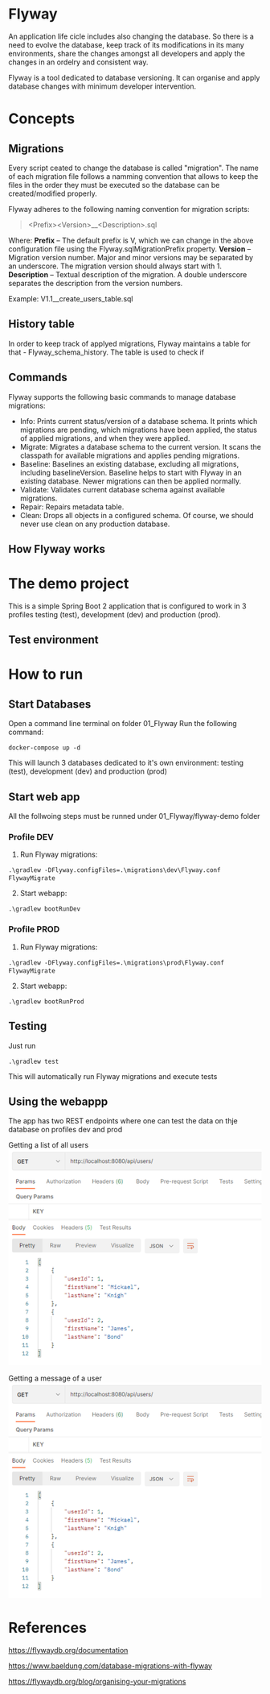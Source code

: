 # Flyway

An application life cicle includes also changing the database. So there is a need to evolve the database, keep track of its modifications in its many environments, share the changes amongst all developers and apply the changes in an ordelry and consistent way.

Flyway is a tool dedicated to database versioning. It can organise and apply database changes with minimum developer intervention.

# Concepts
## Migrations
Every script ceated to change the database is called "migration". The name of each migration file follows a namming convention that allows to keep the files in the order they must be executed so the database can be created/modified properly.

Flyway adheres to the following naming convention for migration scripts:

> \<Prefix\>\<Version\>__\<Description\>.sql

Where:
**Prefix** – The default prefix is V, which we can change in the above configuration file using the Flyway.sqlMigrationPrefix property.
**Version** – Migration version number. Major and minor versions may be separated by an underscore. The migration version should always start with 1.
**Description** – Textual description of the migration. A double underscore separates the description from the version numbers.

Example: V1.1__create_users_table.sql

## History table
In order to keep track of applyed migrations, Flyway maintains a table for that - Flyway_schema_history. The table is used to check if

## Commands
Flyway supports the following basic commands to manage database migrations:
- Info: Prints current status/version of a database schema. It prints which migrations are pending, which migrations have been applied, the status of applied migrations, and when they were applied.
- Migrate: Migrates a database schema to the current version. It scans the classpath for available migrations and applies pending migrations.
- Baseline: Baselines an existing database, excluding all migrations, including baselineVersion. Baseline helps to start with Flyway in an existing database. Newer migrations can then be applied normally.
- Validate: Validates current database schema against available migrations.
- Repair: Repairs metadata table.
- Clean: Drops all objects in a configured schema. Of course, we should never use clean on any production database.

## How Flyway works

# The demo project
This is a simple Spring Boot 2 application that is configured to work in 3 profiles testing (test), development (dev) and production (prod).

## Test environment

# How to run
## Start Databases

Open a command line terminal on folder 01_Flyway
Run the following command:
````
docker-compose up -d
````
This will launch 3 databases dedicated to it's own environment: testing (test), development (dev) and production (prod)

## Start web app
All the follwoing steps must be runned under 01_Flyway/flyway-demo folder
### Profile DEV
1. Run Flyway migrations:
````
.\gradlew -DFlyway.configFiles=.\migrations\dev\Flyway.conf FlywayMigrate
````
2. Start webapp:
````
.\gradlew bootRunDev
````

### Profile PROD
1. Run Flyway migrations:
````
.\gradlew -DFlyway.configFiles=.\migrations\prod\Flyway.conf FlywayMigrate
````
2. Start webapp:
````
.\gradlew bootRunProd
````

## Testing
Just run 
````
.\gradlew test 
````
This will automatically run Flyway migrations and execute tests

## Using the webappp
The app has two REST endpoints where one can test the data on thje database on profiles dev and prod

Getting a list of all users
![List of users](documentation/users_list.png)

Getting a message of a user
![Message of a user](documentation/users_list.png)


# References
https://flywaydb.org/documentation

https://www.baeldung.com/database-migrations-with-flyway

https://flywaydb.org/blog/organising-your-migrations

